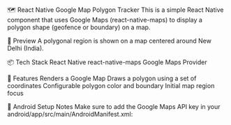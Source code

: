 🗺️ React Native Google Map Polygon Tracker
This is a simple React Native component that uses Google Maps (react-native-maps) to display a polygon shape (geofence or boundary) on a map.

📸 Preview
A polygonal region is shown on a map centered around New Delhi (India).

📦 Tech Stack
React Native
react-native-maps
Google Maps Provider


🚀 Features
Renders a Google Map
Draws a polygon using a set of coordinates
Configurable polygon color and boundary
Initial map region focus


📱 Android Setup Notes
Make sure to add the Google Maps API key in your android/app/src/main/AndroidManifest.xml:

<meta-data
  android:name="com.google.android.geo.API_KEY"
  android:value="YOUR_API_KEY_HERE"/>
